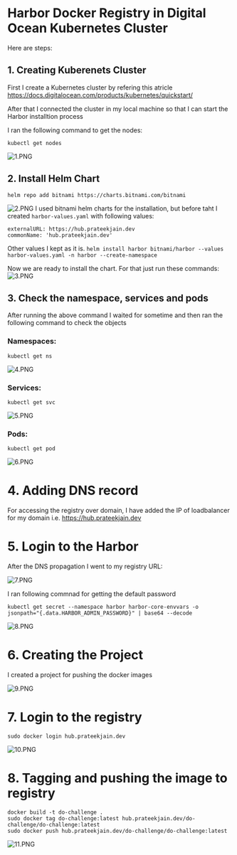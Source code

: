 # Harbor Docker Registry in Digital Ocean Kubernetes Cluster

Here are steps:

## 1. Creating Kuberenets Cluster

First I create a Kubernetes cluster by refering this atricle https://docs.digitalocean.com/products/kubernetes/quickstart/

After that I connected the cluster in my local machine so that I can start the Harbor installtion process

I ran the following command to get the nodes:

``` kubectl get nodes ```

![1.PNG](images/1.PNG)

## 2. Install Helm Chart

```helm repo add bitnami https://charts.bitnami.com/bitnami```

![2.PNG](images/2.PNG)
I used bitnami helm charts for the installation, but before taht I created ```harbor-values.yaml``` with following values:

```
externalURL: https://hub.prateekjain.dev
commonName: 'hub.prateekjain.dev'
```
Other values I kept as it is. 
```helm install harbor bitnami/harbor --values harbor-values.yaml -n harbor --create-namespace```


Now we are ready to install the chart. For that just run these commands:
![3.PNG](images/3.PNG)

## 3. Check the namespace, services and pods

After running the above command I waited for sometime and then ran the following command to check the objects

### Namespaces:

```kubectl get ns```

![4.PNG](images/4.PNG)

### Services:

```kubectl get svc```

![5.PNG](images/5.PNG)

### Pods:

```kubectl get pod```

![6.PNG](images/6.PNG)

# 4. Adding DNS record

For accessing the registry over domain, I have added the IP of loadbalancer for my domain i.e. https://hub.prateekjain.dev

# 5. Login to the Harbor

After the DNS propagation I went to my registry URL:

![7.PNG](images/7.PNG)

I ran following commnad for getting the default password

``` kubectl get secret --namespace harbor harbor-core-envvars -o jsonpath="{.data.HARBOR_ADMIN_PASSWORD}" | base64 --decode ```

![8.PNG](images/8.PNG)

# 6. Creating the Project

I created a project for pushing the docker images

![9.PNG](images/9.PNG)

# 7. Login to the registry

```sudo docker login hub.prateekjain.dev```

![10.PNG](images/10.PNG)

# 8. Tagging and pushing the image to registry

``` 
docker build -t do-challenge .
sudo docker tag do-challenge:latest hub.prateekjain.dev/do-challenge/do-challenge:latest
sudo docker push hub.prateekjain.dev/do-challenge/do-challenge:latest 
```

![11.PNG](images/11.PNG)